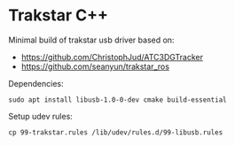 # Trakstar C++

Minimal build of trakstar usb driver based on: 

- https://github.com/ChristophJud/ATC3DGTracker 
- https://github.com/seanyun/trakstar_ros

Dependencies: 

```
sudo apt install libusb-1.0-0-dev cmake build-essential
```

Setup udev rules: 

```
cp 99-trakstar.rules /lib/udev/rules.d/99-libusb.rules
```